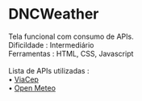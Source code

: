 # DNCWeather
Tela funcional com consumo de APIs.<br>
Dificildade : Intermediário<br>
Ferramentas : HTML, CSS, Javascript<br><br>
Lista de APIs utilizadas :<br>
 • [ViaCep](https://viacep.com.br)<br>
 • [Open Meteo](https://open-meteo.com)
